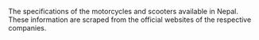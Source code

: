 The specifications of the motorcycles and scooters available in Nepal.
These information are scraped from the official websites of the respective companies.
